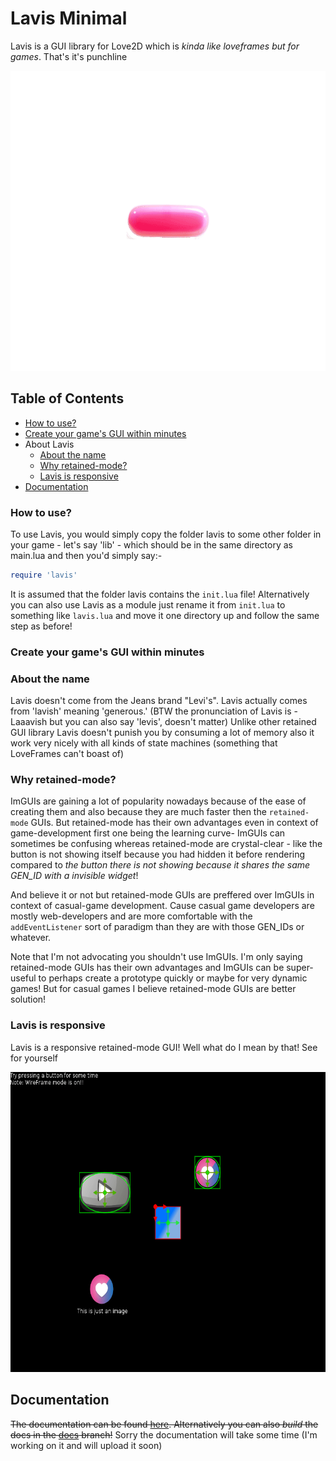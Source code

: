 # Lavis Minimal

Lavis is a GUI library for Love2D which is *kinda like loveframes but for games*. That's it's punchline

<p align='center'>
<a href="screens/minimal demo.gif" title="Click to view the Image in Full Resolution">
<img src="screens/minimal demo.gif" width=640 height=480/><br/>
</a>

## Table of Contents

- [How to use?](#how-to-use)
- [Create your game's GUI within minutes](#create-your-games-gui-within-minutes)
- About Lavis
  - [About the name](#about-the-name)
  - [Why retained-mode?](#why-retained-mode)
  - [Lavis is responsive](#lavis-is-responsive)
- [Documentation](#documentation)



### How to use?

To use Lavis, you would simply copy the folder lavis to some other folder in your game - let's say 'lib' - which should be in the same directory as main.lua and then you'd simply say:-

```lua
require 'lavis'
```

It is assumed that the folder lavis contains the `init.lua` file! Alternatively you can also use Lavis as a module just rename it from `init.lua` to something like `lavis.lua` and move it one directory up and follow the same step as before!

### Create your game's GUI within minutes


### About the name

Lavis doesn't come from the Jeans brand "Levi's". Lavis actually comes from 'lavish' meaning 'generous.' (BTW the pronunciation of Lavis is - Laaavish but you can also say 'levis', doesn't matter) Unlike other retained GUI library Lavis doesn't punish you by consuming a lot of memory also it work very nicely with all kinds of state machines (something that LoveFrames can't boast of)

### Why retained-mode?

ImGUIs are gaining a lot of popularity nowadays because of the ease of creating them and also because they are much faster then the `retained-mode` GUIs. But retained-mode has their own advantages even in context of game-development first one being the learning curve- ImGUIs can sometimes be confusing whereas retained-mode are crystal-clear - like the button is not showing itself because you had hidden it before rendering compared to *the button there is not showing because it shares the same GEN_ID with a invisible widget*!

And believe it or not but retained-mode GUIs are preffered over ImGUIs in context of casual-game development. Cause casual game developers are mostly web-developers and are more comfortable with the `addEventListener` sort of paradigm than they are with those GEN_IDs or whatever.

Note that I'm not advocating you shouldn't use ImGUIs. I'm only saying retained-mode GUIs has their own advantages and ImGUIs can be super-useful to perhaps create a prototype quickly or maybe for very dynamic games! But for casual games I believe retained-mode GUIs are better solution!

### Lavis is responsive

Lavis is a responsive retained-mode GUI! Well what do I mean by that! See for yourself

<p align='center'>
<a href="screens/responsive.gif" title="Click to view the Image in Full Resolution">
<img src="screens/responsive.gif" width=640 height=480/><br/>
</a>


## Documentation

~~The documentation can be found [here](). Alternatively you can also *build* the docs in the [docs]() branch!~~
Sorry the documentation will take some time (I'm working on it and will upload it soon)

